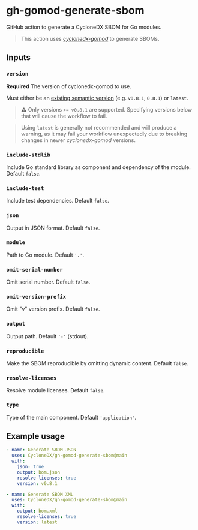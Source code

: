 # gh-gomod-generate-sbom

GitHub action to generate a CycloneDX SBOM for Go modules.

> This action uses [*cyclonedx-gomod*](https://github.com/CycloneDX/cyclonedx-gomod) to generate SBOMs. 

## Inputs

### `version`

**Required** The version of cyclonedx-gomod to use.

Must either be an [existing semantic version](https://github.com/CycloneDX/cyclonedx-gomod/releases) (e.g. `v0.8.1`, `0.8.1`) or `latest`.

> ⚠ Only versions `>= v0.8.1` are supported. Specifying versions below that will cause the workflow to fail.

> Using `latest` is generally not recommended and will produce a warning, as it may fail your workflow 
> unexpectedly due to breaking changes in newer *cyclonedx-gomod* versions.

### `include-stdlib`

Include Go standard library as component and dependency of the module. Default `false`.

### `include-test`

Include test dependencies. Default `false`.

### `json`

Output in JSON format. Default `false`.

### `module`

Path to Go module. Default `'.'`.

### `omit-serial-number`

Omit serial number. Default `false`.

### `omit-version-prefix`

Omit "v" version prefix. Default `false`.

### `output`

Output path. Default `'-'` (stdout).

### `reproducible`

Make the SBOM reproducible by omitting dynamic content. Default `false`.

### `resolve-licenses`

Resolve module licenses. Default `false`.

### `type`

Type of the main component. Default `'application'`.

## Example usage

```yaml
- name: Generate SBOM JSON
  uses: CycloneDX/gh-gomod-generate-sbom@main
  with:
    json: true
    output: bom.json
    resolve-licenses: true
    version: v0.8.1

- name: Generate SBOM XML
  uses: CycloneDX/gh-gomod-generate-sbom@main
  with:
    output: bom.xml
    resolve-licenses: true
    version: latest
```